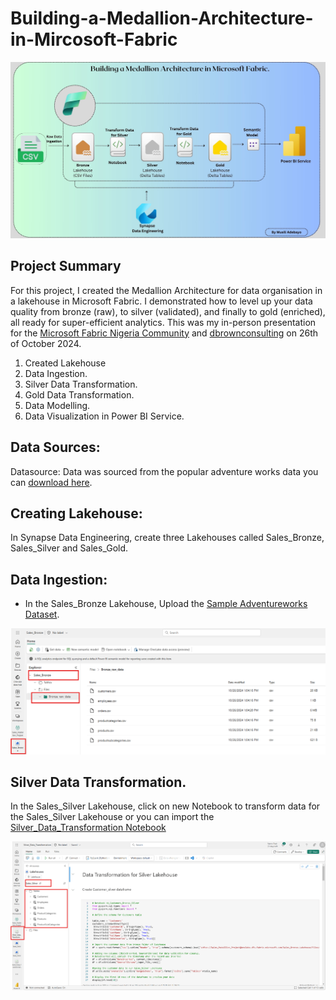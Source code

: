 # Building-a-Medallion-Architecture-in-Mircosoft-Fabric

![Architecture](https://github.com/Musili-Adebayo/Building-a-Medallion-Architecture-in-Mircosoft-Fabric/blob/main/Medallion%20Architecture.jpg)

##  Project Summary
For this project, I created the Medallion Architecture for data organisation in a lakehouse in Microsoft Fabric. I demonstrated how to level up your data quality from bronze (raw), to silver (validated), and finally to gold (enriched), all ready for super-efficient analytics.
This was my in-person presentation for the [Microsoft Fabric Nigeria Community](https://community.fabric.microsoft.com/t5/Microsoft-Fabric-Nigeria/gh-p/MicrosoftFabricNigeria) and [dbrownconsulting](https://www.linkedin.com/posts/dbrownconsulting_analyticsmeetup-dbrownconsulting-microsoftfabric-activity-7255201470994673668-hX6G?utm_source=share&utm_medium=member_desktop) on 26th of October 2024. 

1. Created Lakehouse
2. Data Ingestion. 
3. Silver Data Transformation.
4. Gold Data Transformation.
5. Data Modelling.
6. Data Visualization in Power BI Service.


## Data Sources: 
Datasource: Data was sourced from the popular adventure works data you can [download here](https://github.com/Musili-Adebayo/Building-a-Medallion-Architecture-in-Mircosoft-Fabric/tree/main/Sample_Adventureworks_Dataset).

## Creating Lakehouse: 
In Synapse Data Engineering, create three Lakehouses called Sales_Bronze, Sales_Silver and Sales_Gold.

## Data Ingestion:
+ In the Sales_Bronze Lakehouse, Upload the [Sample Adventureworks Dataset](https://github.com/Musili-Adebayo/Building-a-Medallion-Architecture-in-Mircosoft-Fabric/tree/main/Sample_Adventureworks_Dataset).

![Sales_Bronze](https://github.com/Musili-Adebayo/Building-a-Medallion-Architecture-in-Mircosoft-Fabric/blob/main/Sales_Bronze.png)


 ## Silver Data Transformation.
In the Sales_Silver Lakehouse, click on new Notebook to transform data for the Sales_Silver Lakehouse or you can import the 
[Silver_Data_Transformation Notebook](https://github.com/Musili-Adebayo/Building-a-Medallion-Architecture-in-Mircosoft-Fabric/blob/main/Silver_Data_Transformation.ipynb) 

![Silver_Data_Transformation](https://github.com/Musili-Adebayo/Building-a-Medallion-Architecture-in-Mircosoft-Fabric/blob/main/Sales_Silver.png) 


